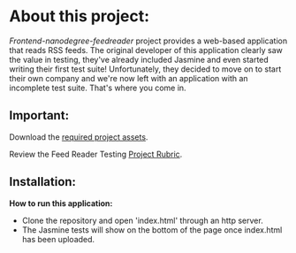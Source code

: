 # About this project:
*Frontend-nanodegree-feedreader* project provides a web-based application that reads RSS feeds. The original developer of this application clearly saw the value in testing, they've already included Jasmine and even started writing their first test suite! Unfortunately, they decided to move on to start their own company and we're now left with an application with an incomplete test suite. That's where you come in.

## Important:
Download the [required project assets](http://github.com/udacity/frontend-nanodegree-feedreader).

Review the Feed Reader Testing [Project Rubric](https://review.udacity.com/#!/projects/3442558598/rubric).

## Installation:
**How to run this application:**
* Clone the repository and open 'index.html' through an http server.
* The Jasmine tests will show on the bottom of the page once index.html has been uploaded.
